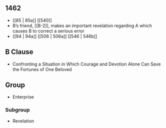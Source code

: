 ## 1462
- [[85 | 85a]] [[540]] 
- B’s friend, [[B-2]], makes an important revelation regarding A which causes B to correct a serious error
- [[94 | 94a]] [[506 | 506a]] [[546 | 546b]] 

## B Clause
- Confronting a Situation in Which Courage and Devotion Alone Can Save the Fortunes of One Beloved

## Group
- Enterprise

### Subgroup
- Revelation

